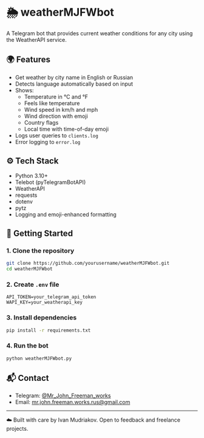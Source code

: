# 🌦️ weatherMJFWbot

A Telegram bot that provides current weather conditions for any city using the WeatherAPI service.

## 🌍 Features

- Get weather by city name in English or Russian
- Detects language automatically based on input
- Shows:
  - Temperature in °C and °F
  - Feels like temperature
  - Wind speed in km/h and mph
  - Wind direction with emoji
  - Country flags
  - Local time with time-of-day emoji
- Logs user queries to `clients.log`
- Error logging to `error.log`

## ⚙️ Tech Stack

- Python 3.10+
- Telebot (pyTelegramBotAPI)
- WeatherAPI
- requests
- dotenv
- pytz
- Logging and emoji-enhanced formatting

## 🚀 Getting Started

### 1. Clone the repository

```bash
git clone https://github.com/yourusername/weatherMJFWbot.git
cd weatherMJFWbot
```

### 2. Create `.env` file

```env
API_TOKEN=your_telegram_api_token
WAPI_KEY=your_weatherapi_key
```

### 3. Install dependencies

```bash
pip install -r requirements.txt
```

### 4. Run the bot

```bash
python weatherMJFWbot.py
```

## 📬 Contact

- Telegram: [@Mr_John_Freeman_works](https://t.me/Mr_John_Freeman_works)
- Email: [mr.john.freeman.works.rus@gmail.com](mailto:mr.john.freeman.works.rus@gmail.com)

---

☁️ Built with care by Ivan Mudriakov. Open to feedback and freelance projects.
